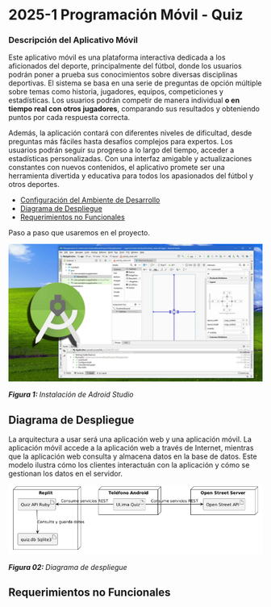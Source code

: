 # 2025-1 Programación Móvil - Quiz

### Descripción del Aplicativo Móvil

Este aplicativo móvil es una plataforma interactiva dedicada a los aficionados del deporte, principalmente del fútbol, donde los usuarios podrán poner a prueba sus conocimientos sobre diversas disciplinas deportivas. El sistema se basa en una serie de preguntas de opción múltiple sobre temas como historia, jugadores, equipos, competiciones y estadísticas. Los usuarios podrán competir de manera individual <b>o en tiempo real con otros jugadores</b>, comparando sus resultados y obteniendo puntos por cada respuesta correcta.

Además, la aplicación contará con diferentes niveles de dificultad, desde preguntas más fáciles hasta desafíos complejos para expertos. Los usuarios podrán seguir su progreso a lo largo del tiempo, acceder a estadísticas personalizadas. Con una interfaz amigable y actualizaciones constantes con nuevos contenidos, el aplicativo promete ser una herramienta divertida y educativa para todos los apasionados del fútbol y otros deportes.

- [Configuración del Ambiente de Desarrollo](#configuración-del-ambiente-de-desarrollo)
- [Diagrama de Despliegue](#diagrama-de-despliegue)
- [Requerimientos no Funcionales](#requerimientos-no-funcionales)

Paso a paso que usaremos en el proyecto.

![Android Studio](imgs/android.webp)

*<b>Figura 1: </b> Instalación de Adroid Studio*

## Diagrama de Despliegue

La arquitectura a usar será una aplicación web y una aplicación móvil. La aplicación móvil accede a la aplicación web a través de Internet, mientras que la aplicación web consulta y almacena datos en la base de datos. Este modelo ilustra cómo los clientes interactuán con la aplicación y cómo se gestionan los datos en el servidor.

![Diagrama de Despliegue](imgs/grafh.png)

*<b>Figura 02: </b> Diagrama de despliegue*

## Requerimientos no Funcionales
